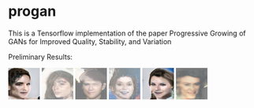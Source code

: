 # progan
This is a Tensorflow implementation of the paper Progressive Growing of GANs for Improved Quality, Stability, and Variation

Preliminary Results:


![alt text](https://raw.githubusercontent.com/iAhmedMaher/progan/master/results/individualImage.png)
![alt text](https://raw.githubusercontent.com/iAhmedMaher/progan/master/results/individualImage1.png)
![alt text](https://raw.githubusercontent.com/iAhmedMaher/progan/master/results/individualImage2.png)
![alt text](https://raw.githubusercontent.com/iAhmedMaher/progan/master/results/individualImage3.png)
![alt text](https://raw.githubusercontent.com/iAhmedMaher/progan/master/results/individualImage4.png)
![alt text](https://raw.githubusercontent.com/iAhmedMaher/progan/master/results/individualImage5.png)
